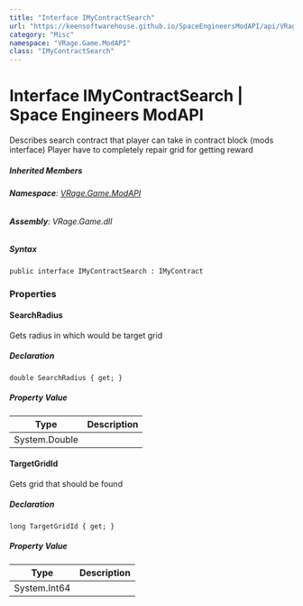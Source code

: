 ```yaml
---
title: "Interface IMyContractSearch"
url: "https://keensoftwarehouse.github.io/SpaceEngineersModAPI/api/VRage.Game.ModAPI.IMyContractSearch.html"
category: "Misc"
namespace: "VRage.Game.ModAPI"
class: "IMyContractSearch"
---
```


# Interface IMyContractSearch | Space Engineers ModAPI

Describes search contract that player can take in contract block (mods interface) Player have to completely repair grid for getting reward

##### Inherited Members

###### **Namespace**: [VRage.Game.ModAPI](https://keensoftwarehouse.github.io/SpaceEngineersModAPI/api/VRage.Game.ModAPI.html)

###### **Assembly**: VRage.Game.dll

##### Syntax

```
public interface IMyContractSearch : IMyContract
```

### [](#properties)Properties

#### [](#VRage_Game_ModAPI_IMyContractSearch_SearchRadius)SearchRadius

Gets radius in which would be target grid

##### Declaration

```
double SearchRadius { get; }
```

##### Property Value

| Type | Description |
| --- | --- |
| System.Double |     |

#### [](#VRage_Game_ModAPI_IMyContractSearch_TargetGridId)TargetGridId

Gets grid that should be found

##### Declaration

```
long TargetGridId { get; }
```

##### Property Value

| Type | Description |
| --- | --- |
| System.Int64 |     |